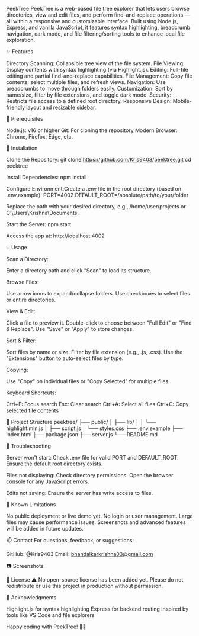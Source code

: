 PeekTree
PeekTree is a web-based file tree explorer that lets users browse directories, view and edit files, and perform find-and-replace operations — all within a responsive and customizable interface.
Built using Node.js, Express, and vanilla JavaScript, it features syntax highlighting, breadcrumb navigation, dark mode, and file filtering/sorting tools to enhance local file exploration.

✨ Features

Directory Scanning: Collapsible tree view of the file system.
File Viewing: Display contents with syntax highlighting (via Highlight.js).
Editing: Full-file editing and partial find-and-replace capabilities.
File Management: Copy file contents, select multiple files, and refresh views.
Navigation: Use breadcrumbs to move through folders easily.
Customization: Sort by name/size, filter by file extensions, and toggle dark mode.
Security: Restricts file access to a defined root directory.
Responsive Design: Mobile-friendly layout and resizable sidebar.


🚀 Prerequisites

Node.js: v16 or higher
Git: For cloning the repository
Modern Browser: Chrome, Firefox, Edge, etc.


🔧 Installation

Clone the Repository:
git clone https://github.com/Kris9403/peektree.git
cd peektree


Install Dependencies:
npm install


Configure Environment:Create a .env file in the root directory (based on .env.example):
PORT=4002
DEFAULT_ROOT=/absolute/path/to/your/folder

Replace the path with your desired directory, e.g., /home/user/projects or C:\Users\Krishna\Documents.

Start the Server:
npm start

Access the app at: http://localhost:4002



💡 Usage

Scan a Directory:

Enter a directory path and click "Scan" to load its structure.


Browse Files:

Use arrow icons to expand/collapse folders.
Use checkboxes to select files or entire directories.


View & Edit:

Click a file to preview it.
Double-click to choose between "Full Edit" or "Find & Replace".
Use "Save" or "Apply" to store changes.


Sort & Filter:

Sort files by name or size.
Filter by file extension (e.g., .js, .css).
Use the "Extensions" button to auto-select files by type.


Copying:

Use "Copy" on individual files or "Copy Selected" for multiple files.


Keyboard Shortcuts:

Ctrl+F: Focus search
Esc: Clear search
Ctrl+A: Select all files
Ctrl+C: Copy selected file contents




📁 Project Structure
peektree/
├── public/
│   ├── lib/
│   │   └── highlight.min.js
│   ├── script.js
│   └── styles.css
├── .env.example
├── index.html
├── package.json
├── server.js
└── README.md


🐞 Troubleshooting

Server won't start:
Check .env file for valid PORT and DEFAULT_ROOT.
Ensure the default root directory exists.


Files not displaying:
Check directory permissions.
Open the browser console for any JavaScript errors.


Edits not saving:
Ensure the server has write access to files.




🚧 Known Limitations

No public deployment or live demo yet.
No login or user management.
Large files may cause performance issues.
Screenshots and advanced features will be added in future updates.


📫 Contact
For questions, feedback, or suggestions:

GitHub: @Kris9403
Email: bhandalkarkrishna03@gmail.com


📷 Screenshots



🛑 License
⚠️ No open-source license has been added yet. Please do not redistribute or use this project in production without permission.

🙏 Acknowledgments

Highlight.js for syntax highlighting
Express for backend routing
Inspired by tools like VS Code and file explorers

Happy coding with PeekTree! 🌳✨
